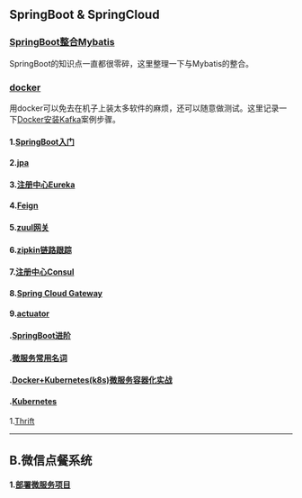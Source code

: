 
## SpringBoot & SpringCloud   

### [SpringBoot整合Mybatis](docs/SpringBoot-Mybatis.md)

SpringBoot的知识点一直都很零碎，这里整理一下与Mybatis的整合。

### [docker](docs/Docker.md)   

用docker可以免去在机子上装太多软件的麻烦，还可以随意做测试。这里记录一下[Docker安装Kafka](docs/docker-kafka.md)案例步骤。





#### 1.[SpringBoot入门](doc/springbootBasic.md)    

#### 2.[jpa](doc/springbootDB.md)  

#### 3.[注册中心Eureka](doc/Eureka.md)  

#### 4.[Feign](doc/feign.md)    

#### 5.[zuul网关](doc/zuul.md)  

#### 6.[zipkin链路跟踪](doc/zipkin.md)  

#### 7.[注册中心Consul](doc/consul.md)  

#### 8.[Spring Cloud Gateway](doc/springCloudGateway.md)  

#### 9.[actuator](doc/actuator.md)  















#### .[SpringBoot进阶](doc/springBootProgress.md)  

#### .[微服务常用名词](doc/commonWord.md)  

#### .[Docker+Kubernetes(k8s)微服务容器化实战](doc/dockerK8s.md)  

#### .[Kubernetes](doc/Kubernetes.md)  

1.[Thrift](doc/thrift.md)  

---

## B.微信点餐系统   

#### 1.[部署微服务项目](doc/order/deploy.md)



#### 

#### 





